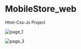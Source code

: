 # MobileStore_web
Html-Css-Js Project


![page_1](https://user-images.githubusercontent.com/60682860/138284976-3ccdd8e7-10d6-42f5-8502-07065b30daba.jpg)

![page_3](https://user-images.githubusercontent.com/60682860/138455340-94ddc16c-b90e-4966-bc24-c1e24b921a80.jpg)





